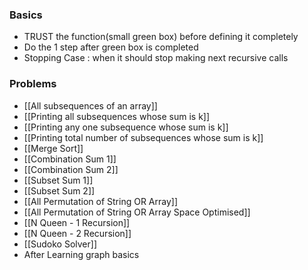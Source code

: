 
### Basics
- TRUST the function(small green box) before defining it completely
- Do the 1 step after green box is completed
- Stopping Case : when it should stop making next recursive calls 

### Problems
- [[All subsequences of an array]]
- [[Printing all subsequences whose sum is k]]
- [[Printing any one subsequence whose sum is k]]
- [[Printing total number of subsequences whose sum is k]]
- [[Merge Sort]]
- [[Combination Sum 1]]
- [[Combination Sum 2]]
- [[Subset Sum 1]]
- [[Subset Sum 2]]
- [[All Permutation of String OR Array]]
- [[All Permutation of String OR Array Space Optimised]]
- [[N Queen - 1 Recursion]]
- [[N Queen - 2 Recursion]]
- [[Sudoko Solver]]
- After Learning graph basics
 
 
 


